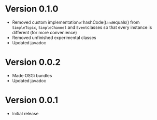 # Version 0.1.0

* Removed custom implementation` of `hashCode()` and `equals() from `SimpleTopic`, `SimpleChannel` and `Event`classes so
that every instance is different (for more convenience)
* Removed unfinished experimental classes
* Updated javadoc

# Version 0.0.2

* Made OSGi bundles
* Updated javadoc

# Version 0.0.1

* Initial release
